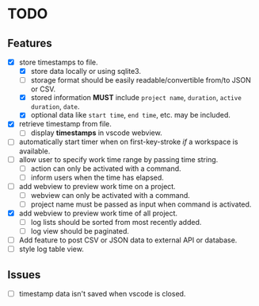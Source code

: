 # TODO

## Features

- [x] store timestamps to file.
  - [x] store data locally or using sqlite3.
  - [ ] storage format should be easily readable/convertible from/to JSON or CSV.
  - [x] stored information **MUST** include `project name`, `duration`, `active duration`, `date`.
  - [x] optional data like `start time`, `end time`, etc. may be included.
- [x] retrieve timestamp from file.
  - [ ] display **timestamps** in vscode webview.
- [ ] automatically start timer when on first-key-stroke _if_ a workspace is available.
- [ ] allow user to specify work time range by passing time string.
  - [ ] action can only be activated with a command.
  - [ ] inform users when the time has elapsed.
- [ ] add webview to preview work time on a project.
  - [ ] webview can only be activated with a command.
  - [ ] project name must be passed as input when command is activated.
- [x] add webview to preview work time of all project.
  - [ ] log lists should be sorted from most recently added.
  - [ ] log view should be paginated.
- [ ] Add feature to post CSV or JSON data to external API or database.
- [ ] style log table view.

## Issues

- [ ] timestamp data isn't saved when vscode is closed.
